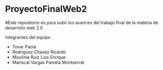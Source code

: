 # ProyectoFinalWeb2
#Este repositorio es para subir los avances del trabajo final de la materia de desarrollo web 2.0


Integrantes del equipo
- Tovar Paola
- Rodriguez Chavez Ricardo
- Moulinie Ruíz Luis Enrique
- Mariscal Vargas Pamela Montserrat
